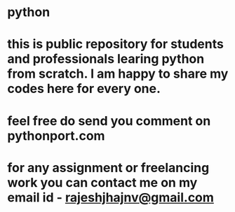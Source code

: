 # python
# this is public repository for students and professionals learing python from scratch. I am happy to share my codes here for every one.
# feel free do send you comment on pythonport.com
# for any assignment or freelancing work you can contact me on my email id - rajeshjhajnv@gmail.com
